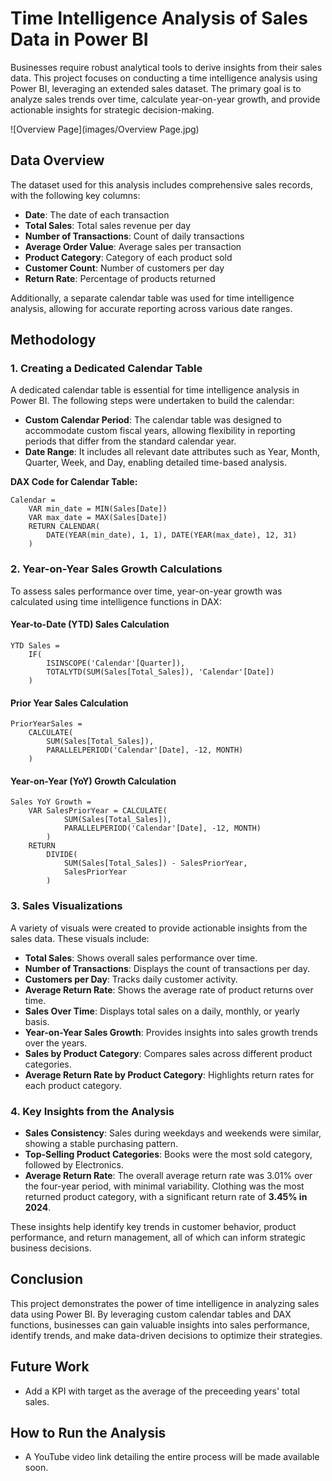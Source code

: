 # Time Intelligence Analysis of Sales Data in Power BI

Businesses require robust analytical tools to derive insights from their sales data. This project focuses on conducting a time intelligence analysis using Power BI, leveraging an extended sales dataset. The primary goal is to analyze sales trends over time, calculate year-on-year growth, and provide actionable insights for strategic decision-making.

![Overview Page](images/Overview Page.jpg)


## Data Overview

The dataset used for this analysis includes comprehensive sales records, with the following key columns:
- **Date**: The date of each transaction
- **Total Sales**: Total sales revenue per day
- **Number of Transactions**: Count of daily transactions
- **Average Order Value**: Average sales per transaction
- **Product Category**: Category of each product sold
- **Customer Count**: Number of customers per day
- **Return Rate**: Percentage of products returned

Additionally, a separate calendar table was used for time intelligence analysis, allowing for accurate reporting across various date ranges.

## Methodology

### 1. Creating a Dedicated Calendar Table

A dedicated calendar table is essential for time intelligence analysis in Power BI. The following steps were undertaken to build the calendar:

- **Custom Calendar Period**: The calendar table was designed to accommodate custom fiscal years, allowing flexibility in reporting periods that differ from the standard calendar year.
- **Date Range**: It includes all relevant date attributes such as Year, Month, Quarter, Week, and Day, enabling detailed time-based analysis.

**DAX Code for Calendar Table:**

```DAX
Calendar = 
    VAR min_date = MIN(Sales[Date])
    VAR max_date = MAX(Sales[Date])
    RETURN CALENDAR(
        DATE(YEAR(min_date), 1, 1), DATE(YEAR(max_date), 12, 31)
    )
```

### 2. Year-on-Year Sales Growth Calculations

To assess sales performance over time, year-on-year growth was calculated using time intelligence functions in DAX:

#### **Year-to-Date (YTD) Sales Calculation**

```DAX
YTD Sales = 
    IF(
        ISINSCOPE('Calendar'[Quarter]),
        TOTALYTD(SUM(Sales[Total_Sales]), 'Calendar'[Date])
    )
```

#### **Prior Year Sales Calculation**

```DAX
PriorYearSales = 
    CALCULATE(
        SUM(Sales[Total_Sales]),
        PARALLELPERIOD('Calendar'[Date], -12, MONTH)
    )
```

#### **Year-on-Year (YoY) Growth Calculation**

```DAX
Sales YoY Growth = 
    VAR SalesPriorYear = CALCULATE(
            SUM(Sales[Total_Sales]),
            PARALLELPERIOD('Calendar'[Date], -12, MONTH)
        )
    RETURN
        DIVIDE(
            SUM(Sales[Total_Sales]) - SalesPriorYear,
            SalesPriorYear
        )
```

### 3. Sales Visualizations

A variety of visuals were created to provide actionable insights from the sales data. These visuals include:

- **Total Sales**: Shows overall sales performance over time.
- **Number of Transactions**: Displays the count of transactions per day.
- **Customers per Day**: Tracks daily customer activity.
- **Average Return Rate**: Shows the average rate of product returns over time.
- **Sales Over Time**: Displays total sales on a daily, monthly, or yearly basis.
- **Year-on-Year Sales Growth**: Provides insights into sales growth trends over the years.
- **Sales by Product Category**: Compares sales across different product categories.
- **Average Return Rate by Product Category**: Highlights return rates for each product category.

### 4. Key Insights from the Analysis

- **Sales Consistency**: Sales during weekdays and weekends were similar, showing a stable purchasing pattern.
- **Top-Selling Product Categories**: Books were the most sold category, followed by Electronics.
- **Average Return Rate**: The overall average return rate was 3.01% over the four-year period, with minimal variability. Clothing was the most returned product category, with a significant return rate of **3.45% in 2024**.

These insights help identify key trends in customer behavior, product performance, and return management, all of which can inform strategic business decisions.

## Conclusion

This project demonstrates the power of time intelligence in analyzing sales data using Power BI. By leveraging custom calendar tables and DAX functions, businesses can gain valuable insights into sales performance, identify trends, and make data-driven decisions to optimize their strategies.

## Future Work
- Add a KPI with target as the average of the preceeding years' total sales.

## How to Run the Analysis
- A YouTube video link detailing the entire process will be made available soon.
